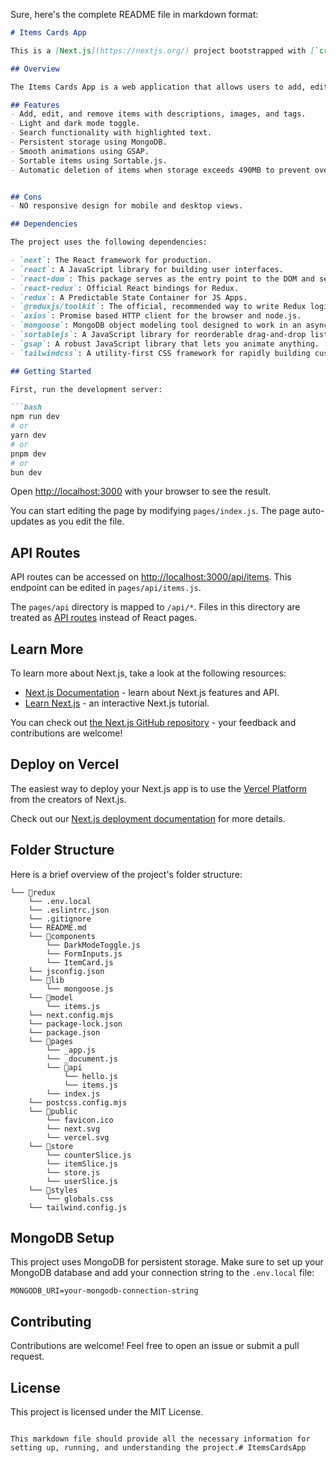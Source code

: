 Sure, here's the complete README file in markdown format:

```markdown
# Items Cards App

This is a [Next.js](https://nextjs.org/) project bootstrapped with [`create-next-app`](https://github.com/vercel/next.js/tree/canary/packages/create-next-app).

## Overview

The Items Cards App is a web application that allows users to add, edit, and remove items with descriptions, images, and tags. The app supports light and dark modes, and it is optimized for both desktop and mobile views. The items are stored in a MongoDB database, and the app uses Redux for state management.

## Features
- Add, edit, and remove items with descriptions, images, and tags.
- Light and dark mode toggle.
- Search functionality with highlighted text.
- Persistent storage using MongoDB.
- Smooth animations using GSAP.
- Sortable items using Sortable.js.
- Automatic deletion of items when storage exceeds 490MB to prevent overuse of storage space.


## Cons
- NO responsive design for mobile and desktop views.

## Dependencies

The project uses the following dependencies:

- `next`: The React framework for production.
- `react`: A JavaScript library for building user interfaces.
- `react-dom`: This package serves as the entry point to the DOM and server renderers for React.
- `react-redux`: Official React bindings for Redux.
- `redux`: A Predictable State Container for JS Apps.
- `@reduxjs/toolkit`: The official, recommended way to write Redux logic.
- `axios`: Promise based HTTP client for the browser and node.js.
- `mongoose`: MongoDB object modeling tool designed to work in an asynchronous environment.
- `sortablejs`: A JavaScript library for reorderable drag-and-drop lists.
- `gsap`: A robust JavaScript library that lets you animate anything.
- `tailwindcss`: A utility-first CSS framework for rapidly building custom designs.

## Getting Started

First, run the development server:

```bash
npm run dev
# or
yarn dev
# or
pnpm dev
# or
bun dev
```

Open [http://localhost:3000](http://localhost:3000) with your browser to see the result.

You can start editing the page by modifying `pages/index.js`. The page auto-updates as you edit the file.

## API Routes

API routes can be accessed on [http://localhost:3000/api/items](http://localhost:3000/api/items). This endpoint can be edited in `pages/api/items.js`.

The `pages/api` directory is mapped to `/api/*`. Files in this directory are treated as [API routes](https://nextjs.org/docs/api-routes/introduction) instead of React pages.

## Learn More

To learn more about Next.js, take a look at the following resources:

- [Next.js Documentation](https://nextjs.org/docs) - learn about Next.js features and API.
- [Learn Next.js](https://nextjs.org/learn) - an interactive Next.js tutorial.

You can check out [the Next.js GitHub repository](https://github.com/vercel/next.js/) - your feedback and contributions are welcome!

## Deploy on Vercel

The easiest way to deploy your Next.js app is to use the [Vercel Platform](https://vercel.com/new?utm_medium=default-template&filter=next.js&utm_source=create-next-app&utm_campaign=create-next-app-readme) from the creators of Next.js.

Check out our [Next.js deployment documentation](https://nextjs.org/docs/deployment) for more details.

## Folder Structure

Here is a brief overview of the project's folder structure:

```
└── 📁redux
    └── .env.local
    └── .eslintrc.json
    └── .gitignore
    └── README.md
    └── 📁components
        └── DarkModeToggle.js
        └── FormInputs.js
        └── ItemCard.js
    └── jsconfig.json
    └── 📁lib
        └── mongoose.js
    └── 📁model
        └── items.js
    └── next.config.mjs
    └── package-lock.json
    └── package.json
    └── 📁pages
        └── _app.js
        └── _document.js
        └── 📁api
            └── hello.js
            └── items.js
        └── index.js
    └── postcss.config.mjs
    └── 📁public
        └── favicon.ico
        └── next.svg
        └── vercel.svg
    └── 📁store
        └── counterSlice.js
        └── itemSlice.js
        └── store.js
        └── userSlice.js
    └── 📁styles
        └── globals.css
    └── tailwind.config.js
```

## MongoDB Setup

This project uses MongoDB for persistent storage. Make sure to set up your MongoDB database and add your connection string to the `.env.local` file:

```
MONGODB_URI=your-mongodb-connection-string
```

## Contributing

Contributions are welcome! Feel free to open an issue or submit a pull request.

## License

This project is licensed under the MIT License.
```

This markdown file should provide all the necessary information for setting up, running, and understanding the project.# ItemsCardsApp

